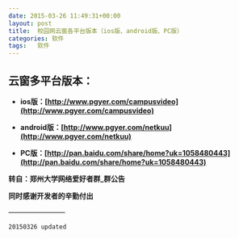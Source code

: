 ```yaml
---
date: 2015-03-26 11:49:31+00:00
layout: post
title:  校园网云窗各平台版本（ios版、android版、PC版）
categories: 软件
tags:   软件
---
```


云窗多平台版本：
--------
* **ios版：[http://www.pgyer.com/campusvideo](http://www.pgyer.com/campusvideo)**

* **android版：[http://www.pgyer.com/netkuu](http://www.pgyer.com/netkuu)**

* **PC版：[http://pan.baidu.com/share/home?uk=1058480443](http://pan.baidu.com/share/home?uk=1058480443)**

**转自：郑州大学网络爱好者群_群公告**

**同时感谢开发者的辛勤付出**

   ————————
   
    20150326 updated

   

<script>
window.tctipConfig = {
        staticPrefix:   "http://static.tctip.com",
        buttonImageId:  7,
        buttonTip:  "zanzhu",
        list:{
            alipay: {qrimg: "https://raw.githubusercontent.com/flyingyouth/Jekyll-Light/gh-pages/img/ali.png"},
            weixin:{qrimg: "https://raw.githubusercontent.com/flyingyouth/Jekyll-Light/gh-pages/img/wx.png"},
        }
};
</script>
<script src="http://static.tctip.com/js/tctip.min.js"></script>
